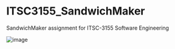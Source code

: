 # ITSC3155_SandwichMaker
SandwichMaker assignment for ITSC-3155 Software Engineering

![image](https://github.com/user-attachments/assets/21def27d-e450-4304-83b4-fdc03b57d5e9)
